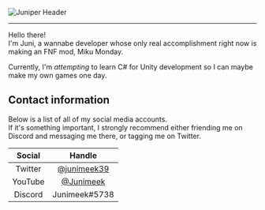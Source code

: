 ![Juniper Header](https://user-images.githubusercontent.com/91515906/226779266-dc2804db-3ceb-4f1e-b203-1de6234a1981.png)
***
Hello there!\
I'm Juni, a wannabe developer whose only real accomplishment right now is making an FNF mod, Miku Monday.

Currently, I'm *attempting* to learn C# for Unity development so I can maybe make my own games one day.

## Contact information
Below is a list of all of my social media accounts.\
If it's something important, I strongly recommend either friending me on Discord and messaging me there, or tagging me on Twitter.

<!--
[![Twitter Follow](https://img.shields.io/twitter/follow/junimeek39?label=Twitter&style=social)](https://twitter.com/junimeek39)
[![YouTube Channel Subscribers](https://img.shields.io/youtube/channel/subscribers/UCcLHTALAFOr9ikbsgIlp3oQ?label=YouTube&style=social)](https://youtube.com/@Junimeek)
--->

| Social | Handle |
|:-:|:-:|
|Twitter|[@junimeek39](https://twitter.com/junimeek39)|
|YouTube|[@Junimeek](https://www.youtube.com/channel/UCcLHTALAFOr9ikbsgIlp3oQ)|
|Discord|Junimeek#5738



<!---
Junimeek/Junimeek is a ✨ special ✨ repository because its `README.md` (this file) appears on your GitHub profile.
You can click the Preview link to take a look at your changes.
--->
